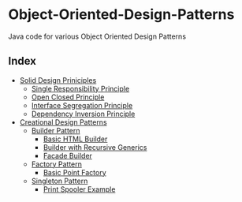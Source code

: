 # Object-Oriented-Design-Patterns
Java code for various Object Oriented Design Patterns

## Index

* [Solid Design Priniciples](https://github.com/varunu28/Object-Oriented-Design-Patterns/tree/master/src/solid)
    * [Single Responsibility Principle](https://github.com/varunu28/Object-Oriented-Design-Patterns/tree/master/src/solid/srp)
    * [Open Closed Principle](https://github.com/varunu28/Object-Oriented-Design-Patterns/tree/master/src/solid/ocp)
    * [Interface Segregation Principle](https://github.com/varunu28/Object-Oriented-Design-Patterns/tree/master/src/solid/isp)
    * [Dependency Inversion Principle](https://github.com/varunu28/Object-Oriented-Design-Patterns/tree/master/src/solid/dip)
* [Creational Design Patterns]()
    * [Builder Pattern](https://github.com/varunu28/Object-Oriented-Design-Patterns/tree/master/src/creational/builder)
        * [Basic HTML Builder](https://github.com/varunu28/Object-Oriented-Design-Patterns/tree/master/src/creational/builder/htmlbuilder)
        * [Builder with Recursive Generics](https://github.com/varunu28/Object-Oriented-Design-Patterns/tree/master/src/creational/builder/recursivegenerics)
        * [Facade Builder](https://github.com/varunu28/Object-Oriented-Design-Patterns/tree/master/src/creational/builder/facadebuilder)
    * [Factory Pattern](https://github.com/varunu28/Object-Oriented-Design-Patterns/tree/master/src/creational/factory)
        * [Basic Point Factory](https://github.com/varunu28/Object-Oriented-Design-Patterns/tree/master/src/creational/factory/basicpointfactory)
    * [Singleton Pattern](https://github.com/varunu28/Object-Oriented-Design-Patterns/tree/master/src/creational/singleton)
        * [Print Spooler Example](https://github.com/varunu28/Object-Oriented-Design-Patterns/tree/master/src/creational/singleton/printspoolerexample)
         
        

